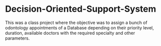 # Decision-Oriented-Support-System
This was a class project where the objective was to assign a bunch of odontology appointments of a Database depending on their priority level, duration, available doctors with the required specialty and other parameters. 
